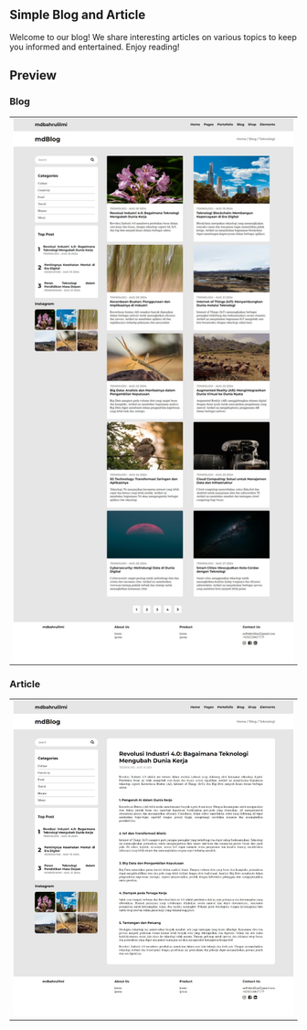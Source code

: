 ## Simple Blog and Article
<p>Welcome to our blog! We share interesting articles on various topics to keep you informed and entertained. Enjoy reading!</p>
<h2>Preview</h2>
<h3>Blog</h3>
<table>
  <tr>
    <td><img src="https://github.com/mdbicode/simple-blog/blob/main/assets/img/result-blog.jpeg" alt="result" width="896"></td>
  </tr>
</table>
<h3>Article</h3>
<table>
  <tr>
    <td><img src="https://github.com/mdbicode/simple-blog/blob/main/assets/img/result-article.jpeg" alt="result" width="896"></td>
  </tr>
</table>
